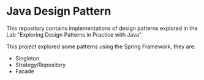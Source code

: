 # Java Design Pattern

This repository contains implementations of design patterns explored in the Lab "Exploring Design Patterns in Practice with Java".

This project explored some patterns using the Spring Framework, they are:

- Singleton
- Strategy/Repository
- Facade
